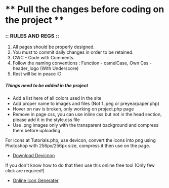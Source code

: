# ** Pull the changes before coding on the project  **

### :: RULES AND REGS ::

1.  All pages should be properly designed.
2.  You must to commit daily changes in order to be retained.
3.  CWC - Code with Comments.
4.  Follow the naming conventions : Function - camelCase, Own Css - header_logo (With Underscore)
5.  Rest will be in peace :D



##### Things need to be added in the project

* Add a list here of all colors used in the site
* Add proper name to images and files (Not 1.jpeg or preyearpaper.php)
* Hover on nav is broken, only working on project.php page
* Remove in page css, you can use inline css but not in the head section, please add it in the style.css file
* Use .png images only with the transparent background and compress them before uploading


For icons at Tutorials.php, use devicon, convert the icons into png using Photoshop with 256px/256px size, compress it then use on the page.

* [Download Devicnon](http://konpa.github.io/devicon/)

If you don't know how to do that then use this online free tool (Only few click are required!)

* [Online Icon Generater](http://fa2png.io/)
